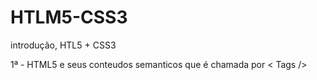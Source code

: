 # HTLM5-CSS3
 introdução, HTL5 + CSS3

 1ª - HTML5 e seus conteudos semanticos que é chamada por < Tags />
